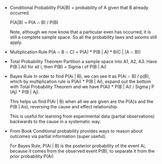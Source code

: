 * Conditional Probability
    P(A|B) = probability of A given that B already occurred.

    P(A|B) = P(A ∩ B) / P(B)

    Note, although we now know that a particular even has occurred, it is still a complete sample space. So all the probability laws and axioms still apply.

* Multiplication Rule
    P(A ∩ B ∩ C) = P(A) * P(B | A) * B(C | (A ∩ B))

* Total Probability Theorem
    Partition a sample space into A1, A2, A3. Have P(B | Ai) for all i, then P(B) = Sigma i of P(B | Ai)

* Bayes Rule
    In order to find P(Ai | B), we can see it as P(Ai ∩ B) / p(B), which by multiplication rule is P(Ai) * P(B | Ai), expand out the bottom with Total Probability Theorem and we have P(Ai) * P(B | Ai) / Sigma j P (Aj) * P(B | Aj).

    This helps us find P(Ai | B) when all we are given are the P(A)s and the P(B | As), reversing the cause and effect relationship

    This is useful for learning from experimental data (partial observations) backwards to the cause in a systematic way.

* From Book
    Conditional probability provides ways to reason about outcomes via partial information (super useful).

    For Bayes Rule, P(Ai | B) is the posterior probability of the event Ai, because it comes from the observed event P(B), to separate it from the prior probability P(Ai)
